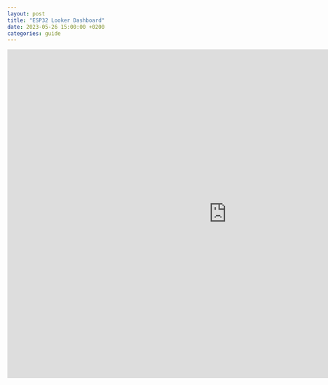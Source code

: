 ```yaml
---
layout: post
title: "ESP32 Looker Dashboard"
date: 2023-05-26 15:00:00 +0200
categories: guide
---
```


<iframe width="1000" height="750" src="https://lookerstudio.google.com/embed/reporting/14e2ef3c-e31b-4e04-8874-368849126c08/page/IO0RD" frameborder="0" style="border:0" allowfullscreen></iframe>